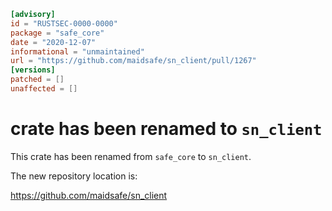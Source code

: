 ```toml
[advisory]
id = "RUSTSEC-0000-0000"
package = "safe_core"
date = "2020-12-07"
informational = "unmaintained"
url = "https://github.com/maidsafe/sn_client/pull/1267"
[versions]
patched = []
unaffected = []
```

# crate has been renamed to `sn_client`

This crate has been renamed from `safe_core` to `sn_client`.

The new repository location is:

<https://github.com/maidsafe/sn_client>
